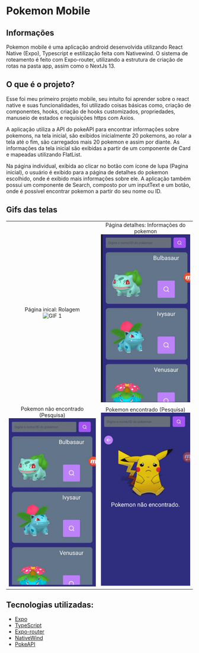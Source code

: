 # Pokemon Mobile

## Informações
<p>
 Pokemon mobile é uma aplicação android desenvolvida utilizando React Native (Expo), Typescript e estilização feita
 com Nativewind. O sistema de roteamento é feito com Expo-router, utilizando a estrutura de criação de rotas
 na pasta app, assim como o NextJs 13.
</p>

## O que é o projeto?
<p>
Esse foi meu primeiro projeto mobile, seu intuito foi aprender sobre o react native e suas funcionalidades, foi
 utilizado coisas básicas como, criação de componentes, hooks, criação de hooks customizados, propriedades, manuseio de
 estados e requisições https com Axios.
</p>
<p>
  A aplicação utiliza a API do pokeAPI para encontrar informações sobre pokemons, na tela inicial, são exibidos inicialmente
  20 pokemons, ao rolar a tela até o fim, são carregados mais 20 pokemon e assim por diante. As informações da tela inicial
  são exibidas a partir de um componente de Card e mapeadas utilizando FlatList. 
</p>
<p>
  Na página individual, exibida ao clicar no botão com ícone de lupa (Pagina inicial), o usuário é exibido para a
  página de detalhes do pokemon escolhido, onde é exibido mais informações sobre ele. A aplicação também possui um
  componente de Search, composto por um inputText e um botão, onde é possível encontrar pokemon a partir do seu
  nome ou ID.
</p>

## Gifs das telas
<table>
  <tr>
    <td align="center">
      <label>Página inical: Rolagem</label>
      <br>
      <img src="./src/assets/git/1.gif" alt="GIF 1">
    </td>
    <td align="center">
      <label>Página detalhes: Informações do pokemon</label>
      <br>
      <img src="./src/assets/git/2.gif" alt="GIF 2">
    </td>
  </tr>
  <tr>
    <td align="center">
      <label>Pokemon não encontrado (Pesquisa)</label>
      <br>
      <img src="./src/assets/git/3.gif" alt="GIF 3">
    </td>
    <td align="center">
      <label>Pokemon encontrado (Pesquisa)</label>
      <br>
      <img src="./src/assets/git/4.gif" alt="GIF 4">
    </td>
  </tr>
</table>

## Tecnologias utilizadas:
- [Expo](https://docs.expo.dev/)
- [TypeScript](https://www.typescriptlang.org/)
- [Expo-router](https://expo.github.io/router/docs/)
- [NativeWind](https://www.nativewind.dev/)
- [PokeAPI](https://pokeapi.co/)

